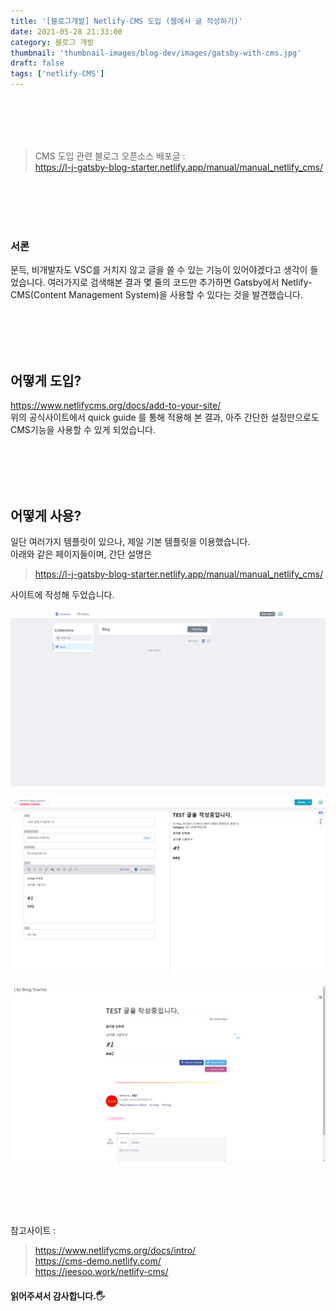 ```yaml
---
title: '[블로그개발] Netlify-CMS 도입 (웹에서 글 작성하기)'
date: 2021-05-28 21:33:00
category: 블로그 개발
thumbnail: 'thumbnail-images/blog-dev/images/gatsby-with-cms.jpg'
draft: false
tags: ['netlify-CMS']
---
```


<br>
<br>
<br>
<br>

> CMS 도입 관련 블로그 오픈소스 배포글 : <br> https://l-j-gatsby-blog-starter.netlify.app/manual/manual_netlify_cms/

<br>
<br>
<br>
<br>

### 서론

문득, 비개발자도 VSC를 거치지 않고 글을 쓸 수 있는 기능이 있어야겠다고 생각이 들었습니다.
여러가지로 검색해본 결과 몇 줄의 코드만 추가하면 Gatsby에서 Netlify-CMS(Content Management System)을 사용할 수 있다는 것을 발견했습니다.

<br>
<br>
<br>
<br>

## 어떻게 도입?

https://www.netlifycms.org/docs/add-to-your-site/ <br>
위의 공식사이트에서 quick guide 를 통해 적용해 본 결과, 아주 간단한 설정만으로도 CMS기능을 사용할 수 있게 되었습니다.

<br>
<br>
<br>
<br>

## 어떻게 사용?

일단 여러가지 템플릿이 있으나, 제일 기본 템플릿을 이용했습니다. <br>
아래와 같은 페이지들이며, 간단 설명은

> https://l-j-gatsby-blog-starter.netlify.app/manual/manual_netlify_cms/

사이트에 작성해 두었습니다.

![](./images/cms1.png)

![](./images/cms2.png)

![](./images/cms3.png)

<br>
<br>
<br>
<br>

참고사이트 :

> https://www.netlifycms.org/docs/intro/ <br> https://cms-demo.netlify.com/ <br> https://jeesoo.work/netlify-cms/

#### 읽어주셔서 감사합니다.🖐
